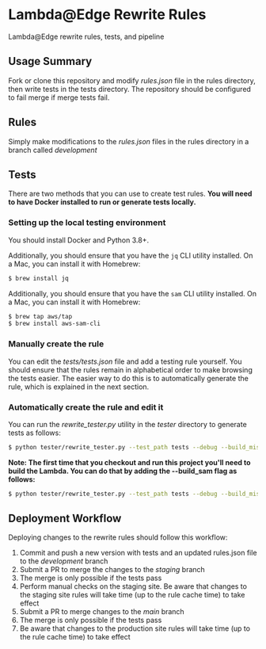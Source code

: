 # Lambda@Edge Rewrite Rules

Lambda@Edge rewrite rules, tests, and pipeline

## Usage Summary

Fork or clone this repository and modify *rules.json* file in the rules directory, then write tests in the tests directory. 
The repository should be configured to fail merge if merge tests fail. 

## Rules

Simply make modifications to the *rules.json* files in the rules directory in a branch called *development*

## Tests

There are two methods that you can use to create test rules. **You will need to
have Docker installed to run or generate tests locally.**

### Setting up the local testing environment
You should install Docker and Python 3.8+.

Additionally, you should ensure that you have the `jq` CLI utility installed.
On a Mac, you can install it with Homebrew:

```bash
$ brew install jq
```

Additionally, you should ensure that you have the `sam` CLI utility installed.
On a Mac, you can install it with Homebrew:

```bash
$ brew tap aws/tap
$ brew install aws-sam-cli
```

### Manually create the rule
You can edit the *tests/tests.json* file and add a testing rule yourself. You
should ensure that the rules remain in alphabetical order to make browsing the
tests easier. The easier way to do this is to automatically generate the rule,
which is explained in the next section.

### Automatically create the rule and edit it
You can run the *rewrite_tester.py* utility in the *tester* directory to generate
tests as follows:

```bash
$ python tester/rewrite_tester.py --test_path tests --debug --build_missing_tests --no_junit_results
```

**Note: The first time that you checkout and run this project you'll need to
build the Lambda. You can do that by adding the --build_sam flag as follows:**

```bash
$ python tester/rewrite_tester.py --test_path tests --debug --build_missing_tests --build_sam --no_junit_results
```

## Deployment Workflow

Deploying changes to the rewrite rules should follow this workflow:
1. Commit and push a new version with tests and an updated rules.json file to the *development* branch
2. Submit a PR to merge the changes to the *staging* branch
3. The merge is only possible if the tests pass
4. Perform manual checks on the staging site. Be aware that changes to the staging site rules will take time 
   (up to the rule cache time) to take effect
5. Submit a PR to merge changes to the *main* branch
6. The merge is only possible if the tests pass
7. Be aware that changes to the production site rules will take time (up to the rule cache time) to take effect
